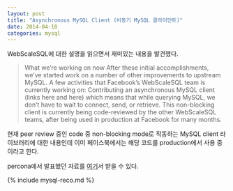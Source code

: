 ```yaml
---
layout: post
title: "Asynchronous MySQL Client (비동기 MySQL 클라이언트)"
date: 2014-04-18 
categories: mysql
---
```


WebScaleSQL에 대한 설명을 읽으면서 재미있는 내용을 발견했다.

> What we’re working on now
> After these initial accomplishments, we’ve started work on a number of other improvements to upstream MySQL. A few activities that Facebook’s WebScaleSQL team is currently working on:
> Contributing an asynchronous MySQL client (links here and here) which means that while querying MySQL, we don’t have to wait to connect, send, or retrieve. This non-blocking client is currently being code-reviewed by the other WebScaleSQL teams, after being used in production at Facebook for many months.

현재 peer review 중인 code 중 non-blocking mode로 작동하는 MySQL client 라이브러리에 대한 내용인데 이미 페이스북에서는 해당 코드를 production에서 사용 중이라고 한다.

percona에서 발표했던 자료를 [여기](http://www.percona.com/live/mysql-conference-2014/sites/default/files/slides/Percona%20Live%202014.pdf)서 받을 수 있다.

{% include mysql-reco.md %}
